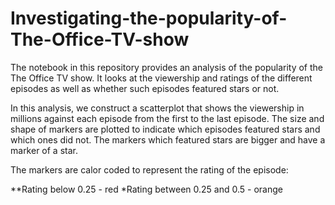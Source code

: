 # Investigating-the-popularity-of-The-Office-TV-show
The notebook in this repository provides an analysis of the popularity of the The Office TV show. It looks at the viewership and ratings of the different episodes as well as whether such episodes featured stars or not.

In this analysis, we construct a scatterplot that shows the viewership in millions against each episode from the first to the last episode. The size and shape of markers are plotted to indicate which episodes featured stars and which ones did not. The markers which featured stars are bigger and have a marker of a star. 

The markers are calor coded to represent the rating of the episode:

**Rating below 0.25 - red
*Rating between 0.25 and 0.5 - orange
